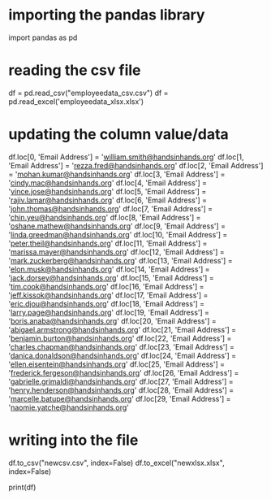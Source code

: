# importing the pandas library
import pandas as pd

# reading the csv file
df = pd.read_csv("employeedata_csv.csv")
df = pd.read_excel('employeedata_xlsx.xlsx')

# updating the column value/data
df.loc[0, 'Email Address'] = 'william.smith@handsinhands.org'
df.loc[1, 'Email Address'] = 'rezza.fred@handsinhands.org'
df.loc[2, 'Email Address'] = 'mohan.kumar@handsinhands.org'
df.loc[3, 'Email Address'] = 'cindy.mac@handsinhands.org'
df.loc[4, 'Email Address'] = 'vince.jose@handsinhands.org'
df.loc[5, 'Email Address'] = 'rajiv.lamar@handsinhands.org'
df.loc[6, 'Email Address'] = 'john.thomas@handsinhands.org'
df.loc[7, 'Email Address'] = 'chin.yeu@handsinhands.org'
df.loc[8, 'Email Address'] = 'oshane.mathew@handsinhands.org'
df.loc[9, 'Email Address'] = 'linda.greedman@handsinhands.org'
df.loc[10, 'Email Address'] = 'peter.theil@handsinhands.org'
df.loc[11, 'Email Address'] = 'marissa.mayer@handsinhands.org'
df.loc[12, 'Email Address'] = 'mark.zuckerberg@handsinhands.org'
df.loc[13, 'Email Address'] = 'elon.musk@handsinhands.org'
df.loc[14, 'Email Address'] = 'jack.dorsey@handsinhands.org'
df.loc[15, 'Email Address'] = 'tim.cook@handsinhands.org'
df.loc[16, 'Email Address'] = 'jeff.kissok@handsinhands.org'
df.loc[17, 'Email Address'] = 'eric.djou@handsinhands.org'
df.loc[18, 'Email Address'] = 'larry.page@handsinhands.org'
df.loc[19, 'Email Address'] = 'boris.anaba@handsinhands.org'
df.loc[20, 'Email Address'] = 'abigael.armstrong@handsinhands.org'
df.loc[21, 'Email Address'] = 'benjamin.burton@handsinhands.org'
df.loc[22, 'Email Address'] = 'charles.chapman@handsinhands.org'
df.loc[23, 'Email Address'] = 'danica.donaldson@handsinhands.org'
df.loc[24, 'Email Address'] = 'ellen.eisentein@handsinhands.org'
df.loc[25, 'Email Address'] = 'frederick.fergeson@handsinhands.org'
df.loc[26, 'Email Address'] = 'gabrielle.grimaldi@handsinhands.org'
df.loc[27, 'Email Address'] = 'henry.henderson@handsinhands.org'
df.loc[28, 'Email Address'] = 'marcelle.batupe@handsinhands.org'
df.loc[29, 'Email Address'] = 'naomie.yatche@handsinhands.org'

# writing into the file
df.to_csv("newcsv.csv", index=False)
df.to_excel("newxlsx.xlsx", index=False)

print(df)

